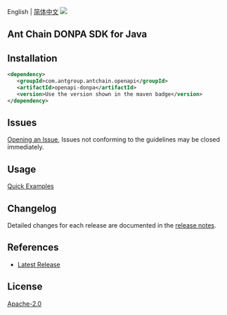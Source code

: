 English | [简体中文](README-CN.md)
![](https://aliyunsdk-pages.alicdn.com/icons/AlibabaCloud.svg)

## Ant Chain DONPA SDK for Java

## Installation

```xml
<dependency>
   <groupId>com.antgroup.antchain.openapi</groupId>
   <artifactId>openapi-donpa</artifactId>
   <version>Use the version shown in the maven badge</version>
</dependency>
```

## Issues
[Opening an Issue](https://github.com/alipay/antchain-openapi-prod-sdk/issues/new), Issues not conforming to the guidelines may be closed immediately.

## Usage
[Quick Examples](https://github.com/alipay/antchain-openapi-prod-sdk/blob/master/docs/0-Examples-EN.md#quick-examples)

## Changelog
Detailed changes for each release are documented in the [release notes](./ChangeLog.txt).

## References
* [Latest Release](https://github.com/alipay/antchain-openapi-prod-sdk/)

## License
[Apache-2.0](http://www.apache.org/licenses/LICENSE-2.0)
